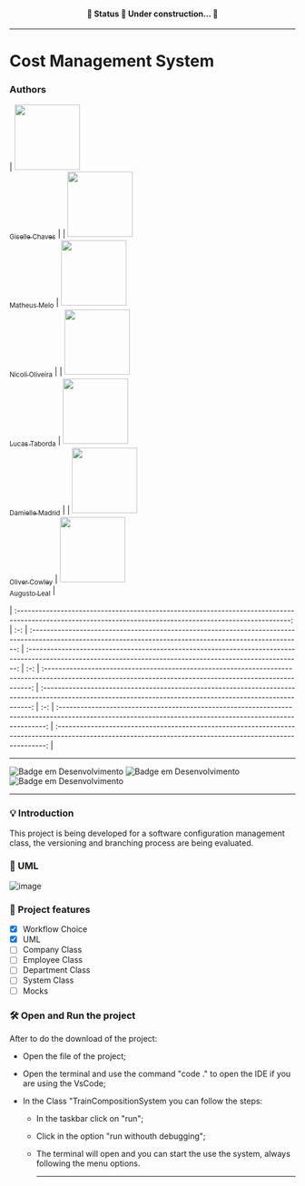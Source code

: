<h4 align="center"> 
	🚧  Status 🚀 Under construction...  🚧
</h4>
<hr>

# Cost Management System

### Authors

| [<img loading="lazy" src="https://avatars.githubusercontent.com/u/112208391?v=4" width=115><br><sub>Giselle Chaves</sub>](https://github.com/GiselleChaves) | | [<img loading="lazy" src="https://avatars.githubusercontent.com/u/112987626?v=4" width=115><br><sub>Matheus Melo</sub>](https://github.com/mtsmelo95) | [<img loading="lazy" src="https://avatars.githubusercontent.com/u/120344817?v=4" width=115><br><sub>Nicoli Oliveira</sub>](https://github.com/NicoliOliveira19) | | [<img loading="lazy" src="https://avatars.githubusercontent.com/u/113313612?v=4" width=115><br><sub>Lucas Taborda</sub>](https://github.com/LucasRCTaborda) | [<img loading="lazy" src="https://avatars.githubusercontent.com/u/49623007?v=4" width=115><br><sub>Damielle Madrid</sub>](https://github.com/daniellemadrid) | | [<img loading="lazy" src="https://avatars.githubusercontent.com/u/142631209?v=4" width=115><br><sub>Oliver Cowley</sub>](https://github.com/oCowley) | [<img loading="lazy" src="https://avatars.githubusercontent.com/u/112337802?v=4" width=115><br><sub>Augusto Leal</sub>](https://github.com/AugustoLealES) |

| :---------------------------------------------------------------------------------------------------------------------------------------------------------: | :-: | :--------------------------------------------------------------------------------------------------------------------------------------------------------: | :---------------------------------------------------------------------------------------------------------------------------------------------------------: | :-: | :--------------------------------------------------------------------------------------------------------------------------------------------------------: | :---------------------------------------------------------------------------------------------------------------------------------------------------------: | :-: | :--------------------------------------------------------------------------------------------------------------------------------------------------------: | :---------------------------------------------------------------------------------------------------------------------------------------------------------: |

<hr>

![Badge em Desenvolvimento](http://img.shields.io/static/v1?label=ANDAMENTO&message=CONSTRUCAO&color=GREEN&style=for-the-badge)
![Badge em Desenvolvimento](http://img.shields.io/static/v1?label=LINGUAGEM&message=JAVA&color=GREEN&style=for-the-badge) ![Badge em Desenvolvimento](http://img.shields.io/static/v1?label=LICENÇA&message=MIT&color=GREEN&style=for-the-badge)

<hr>

### 💡 Introduction

This project is being developed for a software configuration management class, the versioning and branching process are being evaluated.

### 📑 UML

![image](https://github.com/GiselleChaves/costManagementSystem/assets/112208391/d76ff677-256c-4e85-8f6b-f38771a15f6c)

### :hammer: Project features

- [x] Workflow Choice
- [x] UML
- [ ] Company Class
- [ ] Employee Class
- [ ] Department Class
- [ ] System Class
- [ ] Mocks

### 🛠️ Open and Run the project

After to do the download of the project:

- Open the file of the project;
- Open the terminal and use the command "code ." to open the IDE if you are using the VsCode;
- In the Class "TrainCompositionSystem you can follow the steps:

  - In the taskbar click on "run";
  - Click in the option "run withouth debugging";
  - The terminal will open and you can start the use the system, always following the menu options.

    <hr>
